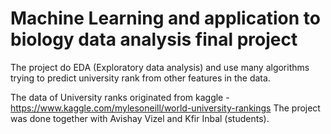 # Machine Learning and application to biology data analysis final project

The project do EDA (Exploratory data analysis) and use many algorithms trying to predict university rank from other features in the data.

The data of University ranks originated from kaggle - https://www.kaggle.com/mylesoneill/world-university-rankings
The project was done together with Avishay Vizel and Kfir Inbal (students).

<!--
a self reminder:
begginer tips:
to clear Console do: control + L
to run the proggram, do control + enter
-->

